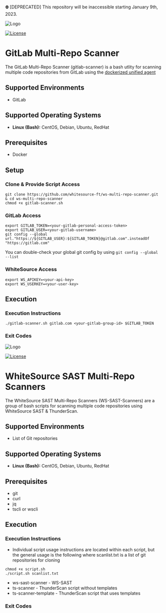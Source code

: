 :no_entry: [DEPRECATED] This repository will be inaccessible starting January 9th, 2023.  

![Logo](https://whitesource-resources.s3.amazonaws.com/ws-sig-images/Whitesource_Logo_178x44.png)  

[![License](https://img.shields.io/badge/License-Apache%202.0-yellowgreen.svg)](https://opensource.org/licenses/Apache-2.0)

# GitLab Multi-Repo Scanner
The GitLab Multi-Repo Scanner (gitlab-scanner) is a bash utlity for scanning multiple code repositories from GitLab using the [dockerized unified agent](https://hub.docker.com/r/whitesourceft/dockerua)

## Supported Environments
- GitLab

## Supported Operating Systems
- **Linux (Bash):**	CentOS, Debian, Ubuntu, RedHat

## Prerequisites
- Docker

## Setup

### Clone & Provide Script Access
```
git clone https://github.com/whitesource-ft/ws-multi-repo-scanner.git & cd ws-multi-repo-scanner
chmod +x gitlab-scanner.sh
```
### GitLab Access
```
export GITLAB_TOKEN=<your-gitlab-personal-access-token>
export GITLAB_USER=<your-gitlab-username>
git config --global url."https://${GITLAB_USER}:${GITLAB_TOKEN}@gitlab.com".insteadOf "https://gitlab.com"
```
You can double-check your global git config by using ```git config --global --list```

### WhiteSource Access
```
export WS_APIKEY=<your-api-key>
export WS_USERKEY=<your-user-key>
```

## Execution
### Execution Instructions
```
./gitlab-scanner.sh gitlab.com <your-gitlab-group-id> $GITLAB_TOKEN
```

### Exit Codes

![Logo](https://whitesource-resources.s3.amazonaws.com/ws-sig-images/Whitesource_Logo_178x44.png)  

[![License](https://img.shields.io/badge/License-Apache%202.0-yellowgreen.svg)](https://opensource.org/licenses/Apache-2.0)

# WhiteSource SAST Multi-Repo Scanners
The WhiteSource SAST Multi-Repo Scanners (WS-SAST-Scanners) are a group of bash scripts for scanning multiple code repositories using WhiteSource SAST & ThunderScan.

## Supported Environments
- List of Git repositories


## Supported Operating Systems
- **Linux (Bash):**	CentOS, Debian, Ubuntu, RedHat

## Prerequisites
- git
- curl
- jq 
- tscli or wscli


## Execution
### Execution Instructions
- Individual script usage instructions are located within each script, but the general usage is the following where scanlist.txt is a list of git repositories for cloning
```
chmod +x script.sh
./script.sh scanlist.txt
```
- ws-sast-scanner - WS-SAST
- ts-scanner - ThunderScan script without templates
- ts-scanner-template - ThunderScan script that uses templates

### Exit Codes


